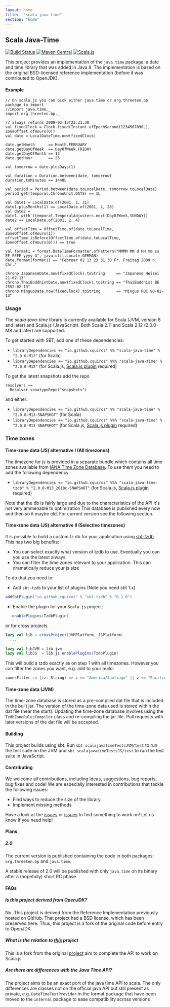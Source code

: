 ```yaml
---
layout: home
title:  "scala-java-time"
section: "home"
---
```


## Scala Java-Time

[![Build Status](https://travis-ci.org/cquiroz/scala-java-time.svg?branch=master)](https://travis-ci.org/cquiroz/scala-java-time)
[![Maven Central](https://img.shields.io/maven-central/v/io.github.cquiroz/scala-java-time_2.12.svg)](https://maven-badges.herokuapp.com/maven-central/io.github.cquiroz/scala-java-time_2.12)
[![Scala.js](http://scala-js.org/assets/badges/scalajs-0.6.8.svg)](http://scala-js.org)

This project provides an implementation of the `java.time` package, a date and time library that was added in Java 8.
The implementation is based on the original BSD-licensed reference implementation (before it was contributed to OpenJDK).

#### Example

```tut:book
// On scala.js you can pick either java.time or org.threeten.bp package to import
//import java.time._
import org.threeten.bp._

// always returns 2009-02-13T23:31:30
val fixedClock = Clock.fixed(Instant.ofEpochSecond(1234567890L), ZoneOffset.ofHours(0))
val date = LocalDateTime.now(fixedClock)

date.getMonth      == Month.FEBRUARY
date.getDayOfWeek  == DayOfWeek.FRIDAY
date.getDayOfMonth == 13
date.getHour       == 23

val tomorrow = date.plusDays(1)

val duration = Duration.between(date, tomorrow)
duration.toMinutes == 1440L

val period = Period.between(date.toLocalDate, tomorrow.toLocalDate)
period.get(temporal.ChronoUnit.DAYS) == 1L

val date1 = LocalDate.of(2001, 1, 31)
date1.plusMonths(1) == LocalDate.of(2001, 2, 28)
val date2 = date1.`with`(temporal.TemporalAdjusters.next(DayOfWeek.SUNDAY))
date2 == LocalDate.of(2001, 2, 4)

val offsetTime = OffsetTime.of(date.toLocalTime, ZoneOffset.ofHours(1))
offsetTime.isBefore(OffsetTime.of(date.toLocalTime, ZoneOffset.ofHours(0))) == true

val format1 = format.DateTimeFormatter.ofPattern("MMMM MM d HH mm ss EE EEEE yyyy G", java.util.Locale.GERMAN)
date.format(format1) == "Februar 02 13 23 31 30 Fr. Freitag 2009 n. Chr."

chrono.JapaneseDate.now(fixedClock).toString     == "Japanese Heisei 21-02-13"
chrono.ThaiBuddhistDate.now(fixedClock).toString == "ThaiBuddhist BE 2552-02-13"
chrono.MinguoDate.now(fixedClock).toString       == "Minguo ROC 98-02-13"
```

### Usage

The _scala-java-time_ library is currently available for Scala (JVM, version 8 and later) and Scala.js (JavaScript).
Both Scala 2.11 and Scala 2.12 (2.0.0-M8 and later) are supported.

To get started with SBT, add one of these dependencies:

* `libraryDependencies += "io.github.cquiroz" %% "scala-java-time" % "2.0.0-M12"` (for Scala)
* `libraryDependencies += "io.github.cquiroz" %%% "scala-java-time" % "2.0.0-M12"` (for Scala.js, [Scala.js plugin](http://www.scala-js.org/tutorial/basic/#sbt-setup) required)

To get the latest snapshots add the repo

```
resolvers +=
  Resolver.sonatypeRepo("snapshots")
```

and either:

* `libraryDependencies += "io.github.cquiroz" %% "scala-java-time" % "2.0.0-M13-SNAPSHOT"` (for Scala)
* `libraryDependencies += "io.github.cquiroz" %%% "scala-java-time" % "2.0.0-M13-SNAPSHOT"` (for Scala.js, [Scala.js plugin](http://www.scala-js.org/tutorial/basic/#sbt-setup) required)

### Time zones

#### Time-zone data (JS) alternative I (All timezones)

The timezone for js is provided in a separate bundle which contains all time zones available from
[IANA Time Zone Database](https://www.iana.org/time-zones). To use them you need to add the following dependency

* `libraryDependencies += "io.github.cquiroz" %%% "scala-java-time-tzdb" % "2.0.0-M13_2018c-SNAPSHOT"` (for Scala.js, [Scala.js plugin](http://www.scala-js.org/tutorial/basic/#sbt-setup) required)

Note that the db is fairly large and due to the characteristics of the API it's not very ammenable to optimization
This database is published every now and then so it maybe old. For current version see the following section.

#### Time-zone data (JS) alternative II (Selective timezones)

It is possible to build a custom tz db for your application using [sbt-tzdb](https://github.com/cquiroz/sbt-tzdb). This has two big benefits:

* You can select exactly what version of tzdb to use. Eventually you can you use the latest always.
* You can filter the time zones relevant to your application. This can dramatically reduce your js size

To do that you need to:

* Add `sbt-tzdb` to your list of plugins (Note you need sbt 1.x)

```scala
addSbtPlugin("io.github.cquiroz" % "sbt-tzdb" % "0.1.0")
```

* Enable the plugin for your `Scala.js` project:

```scala
  .enablePlugins(TzdbPlugin)
```

or for cross projects

```scala
lazy val lib = crossProject(JVMPlatform, JSPlatform)
  ...

lazy val libJVM = lib.jvm
lazy val libJS  = lib.js.enablePlugins(TzdbPlugin)
```

This will build a tzdb exactly as on step 1 with all timezones. However you can filter the zones you want, e.g. add to your build:

```scala
zonesFilter := {(z: String) => z == "America/Santiago" || z == "Pacific/Honolulu"},
```

#### Time-zone data (JVM)

The time-zone database is stored as a pre-compiled dat file that is included in the built jar.
The version of the time-zone data used is stored within the dat file (near the start).
Updating the time-zone database involves using the `TzdbZoneRulesCompiler` class
and re-compiling the jar file.
Pull requests with later versions of the dat file will be accepted.

#### Building

This project builds using sbt.
Run `sbt scalajavatimeTestsJVM/test` to run the test suite on the JVM and
`sbt scalajavatimeTestsJS/test` to run the test suite in JavaScript.

#### Contributing

We welcome all contributions, including ideas, suggestions, bug reports, bug fixes and code!
We are especially interested in contributions that tackle the following issues:

* Find ways to reduce the size of the library
* Implement missing methods

Have a look at the [issues](https://github.com/cquiroz/scala-java-time/issues) or [issues](https://github.com/soc/scala-java-time/issues) to find something to work on! Let us know if you need help!

#### Plans

##### 2.0

The current version is published containing the code in both packages: `org.threeten.bp` and `java.time`.

A stable release of 2.0 will be published with only `java.time` on its binary after a (hopefully) short RC phase.

#### FAQs

##### Is this project derived from OpenJDK?

No. This project is derived from the Reference Implementation previously hosted on GitHub.
That project had a BSD license, which has been preserved here.
Thus, this project is a fork of the original code before entry to OpenJDK.

##### What is the relation to [this](https://github.com/soc/scala-java-time/) project

This is a fork from the original [project](https://github.com/soc/scala-java-time/) aim to complete the API to work on Scala.js

##### Are there are differences with the Java Time API?

The project aims to be an exact port of the java time API to scala.
The only differences are classes not on the official java API but still present as private, e.g. `DateTimeTextProvider`
in the format package that have been moved to the `internal` package to ease compatibility across versions
